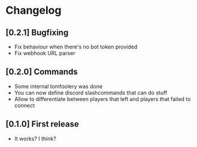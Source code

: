 # Changelog

## [0.2.1] Bugfixing
- Fix behaviour when there's no bot token provided
- Fix webhook URL parser

## [0.2.0] Commands
- Some internal tomfoolery was done
- You can now define discord slashcommands that can do stuff
- Allow to differentiate between players that left and players that failed to connect

## [0.1.0] First release
- It works? I think?
